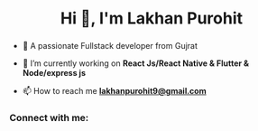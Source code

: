 <h1 align="center">Hi 👋, I'm Lakhan Purohit</h1>
<h3 align="center"></h3>

- 🔭 A passionate Fullstack developer from Gujrat

- 🌱 I’m currently working on **React Js/React Native & Flutter & Node/express js**

- 📫 How to reach me **lakhanpurohit9@gmail.com**

<h3 align="left">Connect with me:</h3>
      
